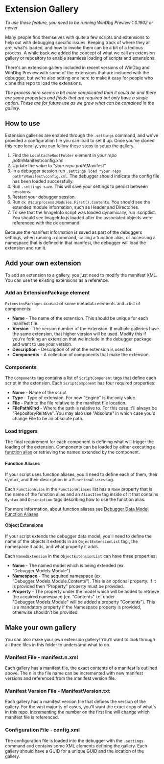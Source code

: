 # Extension Gallery
*To use these feature, you need to be running WinDbg Preview 1.0.1902 or newer* 

Many people find themselves with quite a few scripts and extensions to help out with debugging specific issues. Keeping track of where they all are, what's loaded, and how to invoke them can be a bit of a tedious process. A while back we added the concept of what we call an extension gallery or repository to enable seamless loading of scripts and extensions.

There's an extension gallery included in recent versions of WinDbg and WinDbg Preview with some of the extensions that are included with the debugger, but we're also adding one here to make it easy for people who clone this repo to load the extensions.

*The process here seems a bit more complicated than it could be and there are some properties and fields that are required but only have a single option. These are for future use as we grow what can be contained in the gallery.*

## How to use
Extension galleries are enabled through the `.settings` command, and we've provided a configuration file you can load to set it up. Once you've cloned this repo locally, you can follow these steps to setup the gallery.
1. Find the `LocalCacheRootFolder` element in *your repo path*\Manifest\config.xml
2. Update the value to "*your repo path*\Manifest\"
3. In a debugger session run `.settings load *your repo path*\Manifest\config.xml`. The debugger should indicate the config file has been loaded successfully.
4. Run `.settings save`. This will save your settings to persist between sessions.
5. Restart your debugger session.
6. Run `dx @$curprocess.Modules.First().Contents`. You should see the extended module information, such as Header and Directories.
7. To see that the ImageInfo script was loaded dynamically, run .scriptlist. You should see ImageInfo.js loaded after the associated objects were referenced with the dx command.

Because the manifest information is saved as part of the debuggers settings,  when running a command, calling a function alias, or accessing a namespace that is defined in that manifest, the debugger will load the extension and run it.

## Add your own extension
To add an extension to a gallery, you just need to modify the manifest XML. You can use the existing extensions as a reference.
### Add an ExtensionPackage element
`ExtensionPackages` consist of some metadata elements and a list of components:
* **Name** - The name of the extension. This should be unique for each manifest file.
* **Version** - The version number of the extension. If multiple galleries have the same extension, that higher version will be used. Modify this if you're forking an extension that we include in the debugger package and want to use your version.
* **Description** - Description of what the extension is used for.
* **Components** - A collection of components that make the extension.

### Components
The `Components` tag contains a list of `ScriptComponent` tags that define each script in the extension. Each `ScriptComponent` has four required properties:
* **Name** - Name of the script
* **Type** - Type of extension. For now "Engine" is the only value.
* **File** - Path to the file relative to the manifest file location.
* **FilePathKind** - Where the path is relative to. For this case it'll always be "RepositoryRelative". You may also use "Absolute" in which case you'd change File to be an absolute path.
### Load triggers
The final requirement for each component is defining what will trigger the loading of the extension. Components can be loaded by either executing a [function alias](https://docs.microsoft.com/windows-hardware/drivers/debugger/debugger-data-model-function-aliases) or retrieving the named extended by the component.
#### Function Aliases
If your script uses function aliases, you'll need to define each of them, their syntax, and their description in a `FunctionAliases` tag.

Each `FunctionAlias` in the `FunctionAliases` list has a `Name` property that is the name of the function alias and an `AliasItem` tag inside of it that contains `Syntax` and `Description` tags describing how to use the function alias.

For more information, about function aliases see [Debugger Data Model Function Aliases](https://docs.microsoft.com/windows-hardware/drivers/debugger/debugger-data-model-function-aliases)

#### Object Extensions
If your script extends the debugger data model, you'll need to define the name of the objects it extends in an `ObjectExtensionList` tag , the namespace it adds, and what property it adds.

Each `NamedExtension` in the `ObjectExtensionList` can have three properties:
* **Name** - The named model which is being extended (ex. "Debugger.Models.Module")
* **Namespace** - The acquired namespace (ex. "Debugger.Models.Module.Contents"). This is an optional property. If it is provided then "Property" property must be provided.
* **Property** - The property under the model which will be added to retrieve the acquired namespace (ex. "Contents" i.e. under "Debugger.Models.Module" will be added a property "Contents"). This is a mandatory property if the Namespace property is provided, otherwise shouldn’t be provided.

## Make your own gallery
You can also make your own extension gallery! You'll want to look through all three files in this folder to understand what to do.
### Manifest File - manifest.n.xml
Each gallery has a manifest file, the exact contents of a manifest is outlined above. The n in the file name can be incremented with new manifest versions and referenced from the manifest version file.

### Manifest Version File - ManifestVersion.txt
Each gallery has a manifest version file that defines the version of the gallery. For the vast majority of cases, you'll want the exact copy of what's in this repo. Incrementing the number on the first line will change which manifest file is referenced.

### Configuration File - config.xml
The configuration file is loaded into the debugger with the `.settings` command and contains some XML elements defining the gallery. Each gallery should have a GUID for a unique GUID and the location of the gallery.
